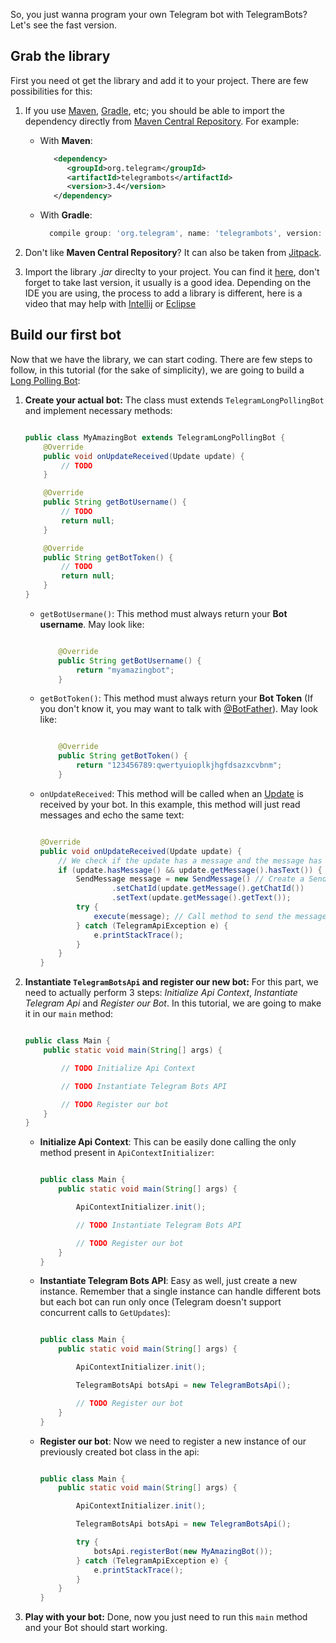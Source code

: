 So, you just wanna program your own Telegram bot with TelegramBots? Let's see the fast version.

## Grab the library
First you need ot get the library and add it to your project. There are few possibilities for this:

1. If you use [Maven](https://maven.apache.org/), [Gradle](https://gradle.org/), etc; you should be able to import the dependency directly from [Maven Central Repository](http://mvnrepository.com/artifact/org.telegram/telegrambots). For example:

    * With **Maven**:
    
        ```xml
           <dependency>
              <groupId>org.telegram</groupId>
              <artifactId>telegrambots</artifactId>
              <version>3.4</version>
           </dependency>
        ```
    * With **Gradle**:
    
        ```groovy
          compile group: 'org.telegram', name: 'telegrambots', version: '3.4'
        ```
 
2. Don't like **Maven Central Repository**? It can also be taken from [Jitpack](https://jitpack.io/#rubenlagus/TelegramBots).
3. Import the library *.jar* direclty to your project. You can find it [here](https://github.com/rubenlagus/TelegramBots/releases), don't forget to take last version, it usually is a good idea. Depending on the IDE you are using, the process to add a library is different, here is a video that may help with [Intellij](https://www.youtube.com/watch?v=NZaH4tjwMYg) or [Eclipse](https://www.youtube.com/watch?v=VWnfHkBgO1I)


## Build our first bot
Now that we have the library, we can start coding. There are few steps to follow, in this tutorial (for the sake of simplicity), we are going to build a [Long Polling Bot](http://en.wikipedia.org/wiki/Push_technology#Long_polling):

1. **Create your actual bot:**
    The class must extends `TelegramLongPollingBot` and implement necessary methods:

    ```java

    public class MyAmazingBot extends TelegramLongPollingBot {
        @Override
        public void onUpdateReceived(Update update) {
            // TODO
        }

        @Override
        public String getBotUsername() {
            // TODO
            return null;
        }

        @Override
        public String getBotToken() {
            // TODO
            return null;
        }
    }

    ```

    * `getBotUsermane()`:  This method must always return your **Bot username**. May look like:


        ```java

            @Override
            public String getBotUsername() {
                return "myamazingbot";
            }

        ```

    * `getBotToken()`: This method must always return your **Bot Token** (If you don't know it, you may want to talk with [@BotFather](https://telegram.me/BotFather)). May look like:

        ```java

            @Override
            public String getBotToken() {
                return "123456789:qwertyuioplkjhgfdsazxcvbnm";
            }

        ```

    * `onUpdateReceived`: This method will be called when an [Update](https://core.telegram.org/bots/api#update) is received by your bot. In this example, this method will just read messages and echo the same text:

        ```java

        @Override
        public void onUpdateReceived(Update update) {
            // We check if the update has a message and the message has text
            if (update.hasMessage() && update.getMessage().hasText()) {
                SendMessage message = new SendMessage() // Create a SendMessage object with mandatory fields
                        .setChatId(update.getMessage().getChatId())
                        .setText(update.getMessage().getText());
                try {
                    execute(message); // Call method to send the message
                } catch (TelegramApiException e) {
                    e.printStackTrace();
                }
            }
        }

        ```

2. **Instantiate `TelegramBotsApi` and register our new bot:**
    For this part, we need to actually perform 3 steps: _Initialize Api Context_, _Instantiate Telegram Api_ and _Register our Bot_. In this tutorial, we are going to make it in our `main` method:

    ```java

    public class Main {
        public static void main(String[] args) {

            // TODO Initialize Api Context

            // TODO Instantiate Telegram Bots API

            // TODO Register our bot
        }
    }

    ```

    * **Initialize Api Context**: This can be easily done calling the only method present in `ApiContextInitializer`:

        ```java

        public class Main {
            public static void main(String[] args) {

                ApiContextInitializer.init();

                // TODO Instantiate Telegram Bots API

                // TODO Register our bot
            }
        }

        ```

    * **Instantiate Telegram Bots API**: Easy as well, just create a new instance. Remember that a single instance can handle different bots but each bot can run only once (Telegram doesn't support concurrent calls to `GetUpdates`):

        ```java

        public class Main {
            public static void main(String[] args) {

                ApiContextInitializer.init();

                TelegramBotsApi botsApi = new TelegramBotsApi();

                // TODO Register our bot
            }
        }

        ```

    * **Register our bot**: Now we need to register a new instance of our previously created bot class in the api:

        ```java

        public class Main {
            public static void main(String[] args) {

                ApiContextInitializer.init();

                TelegramBotsApi botsApi = new TelegramBotsApi();

                try {
                    botsApi.registerBot(new MyAmazingBot());
                } catch (TelegramApiException e) {
                    e.printStackTrace();
                }
            }
        }

        ```

3. **Play with your bot:**
    Done, now you just need to run this `main` method and your Bot should start working.
